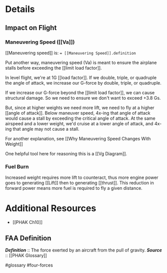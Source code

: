 # Details
## Impact on Flight
### Maneuvering Speed ([[Va]])
[[Maneuvering speed]] is: `= [[Maneuvering Speed]].definition`

Put another way, maneuvering speed (Va) is meant to ensure the airplane stalls before exceeding the [[limit load factor]].

In level flight, we're at 1G [[load factor]]. If we double, triple, or quadruple the angle of attack, we increase our G-force by double, triple, or quadruple.

If we increase our G-force beyond the [[limit load factor]], we can cause structural damage. So we need to ensure we don't want to exceed +3.8 Gs.

But, since at higher weights we need more lift, we need to fly at a higher [[angle of attack]]. Below maneuver speed, 4x-ing that angle of attack would cause a stall by exceeding the critical angle of attack. At the same airspeed and a lower weight, we'd cruise at a lower angle of attack, and 4x-ing that angle may not cause a stall.

For another explanation, see [[Why Maneuvering Speed Changes With Weight]]

One helpful tool here for reasoning this is a [[Vg Diagram]].

### Fuel Burn
Increased weight requires more lift to counteract, thus more engine power goes to generating [[Lift]] then to generating [[thrust]]. This reduction in forward power means more fuel is required to fly a given distance.

# Additional Resources
- [[PHAK Ch10]]

## FAA Definition
***Definition***    :: The force exerted by an aircraft from the pull of gravity.
***Source***         :: [[PHAK Glossary]]

#glossary #four-forces